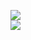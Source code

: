 [![](https://img.shields.io/badge/Made%20With-Github%20Spray-lightgrey.svg?style=for-the-badge&logo=github)](https://github.com/Annihil/github-spray#30109)  
[![](https://i.imgur.com/2DrTn0Z.gif)](https://github.com/Annihil/github-spray)